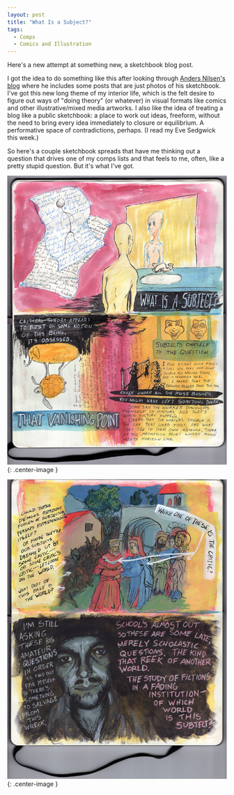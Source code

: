 ```yaml
---
layout: post
title: "What Is a Subject?"
tags:
  - Comps
  - Comics and Illustration
---
```


Here's a new attempt at something new, a sketchbook blog post.

I got the idea to do something like this after looking through [Anders Nilsen's blog](https://www.andersbrekhusnilsen.com/blog/2021/8/3/-) where he includes some posts that are just photos of his sketchbook. I've got this new long theme of my interior life, which is the felt desire to figure out ways of "doing theory" (or whatever) in visual formats like comics and other illustrative/mixed media artworks. I also like the idea of treating a blog like a public sketchbook: a place to work out ideas, freeform, without the need to bring every idea immediately to closure or equilibrium. A performative space of contradictions, perhaps. (I read my Eve Sedgwick this week.)

So here's a couple sketchbook spreads that have me thinking out a question that drives one of my comps lists and that feels to me, often, like a pretty stupid question. But it's what I've got.

![image](/assets/img/what-is-a-subject_1.jpg){: .center-image }

![image](/assets/img/what-is-a-subject_2.jpg){: .center-image }